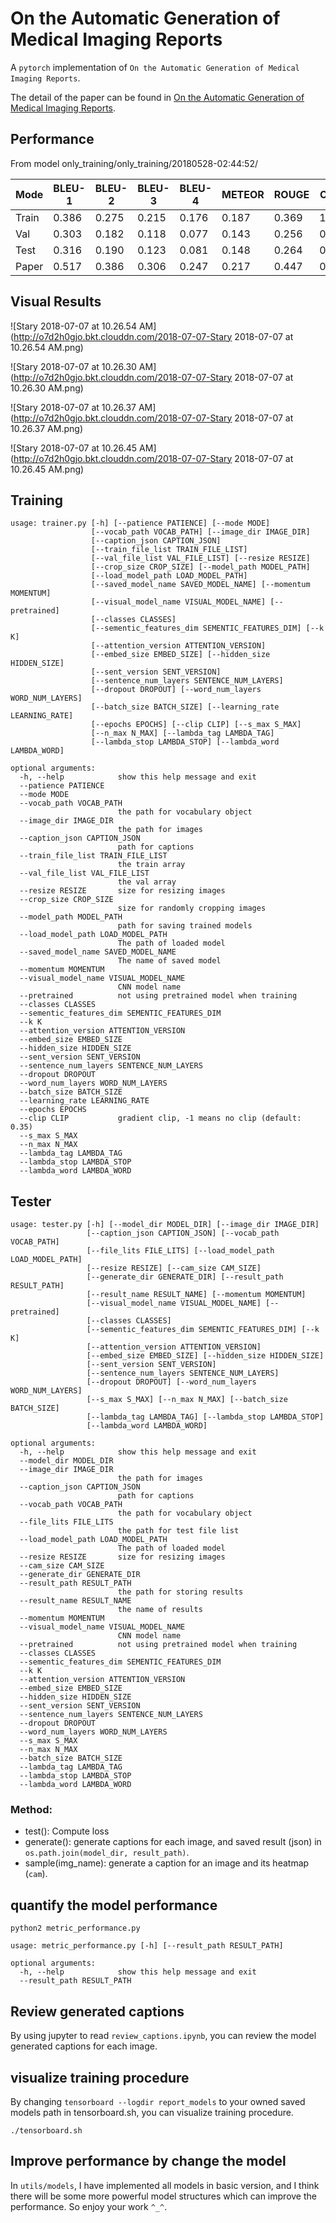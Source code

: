 # On the Automatic Generation of Medical Imaging Reports
 A `pytorch` implementation of `On the Automatic Generation of Medical Imaging Reports`.

The detail of the paper can be found in [On the Automatic Generation of Medical Imaging Reports](https://arxiv.org/abs/1711.08195).


## Performance

From model only_training/only_training/20180528-02:44:52/

| Mode | BLEU-1 | BLEU-2 | BLEU-3 | BLEU-4 | METEOR | ROUGE | CIDEr |
| --- | --- | --- | --- | --- | --- | --- | --- |
| Train | 0.386 | 0.275 | 0.215 | 0.176 | 0.187 | 0.369 | 1.075 |
| Val | 0.303 | 0.182 | 0.118 | 0.077 | 0.143 | 0.256 | 0.214 |
| Test | 0.316 | 0.190 | 0.123 | 0.081 | 0.148 | 0.264 | 0.221 |
| Paper | 0.517 | 0.386 | 0.306 | 0.247 | 0.217 | 0.447 | 0.327 |

## Visual Results

![Stary 2018-07-07 at 10.26.54 AM](http://o7d2h0gjo.bkt.clouddn.com/2018-07-07-Stary 2018-07-07 at 10.26.54 AM.png)

![Stary 2018-07-07 at 10.26.30 AM](http://o7d2h0gjo.bkt.clouddn.com/2018-07-07-Stary 2018-07-07 at 10.26.30 AM.png)

![Stary 2018-07-07 at 10.26.37 AM](http://o7d2h0gjo.bkt.clouddn.com/2018-07-07-Stary 2018-07-07 at 10.26.37 AM.png)

![Stary 2018-07-07 at 10.26.45 AM](http://o7d2h0gjo.bkt.clouddn.com/2018-07-07-Stary 2018-07-07 at 10.26.45 AM.png)


## Training


```
usage: trainer.py [-h] [--patience PATIENCE] [--mode MODE]
                  [--vocab_path VOCAB_PATH] [--image_dir IMAGE_DIR]
                  [--caption_json CAPTION_JSON]
                  [--train_file_list TRAIN_FILE_LIST]
                  [--val_file_list VAL_FILE_LIST] [--resize RESIZE]
                  [--crop_size CROP_SIZE] [--model_path MODEL_PATH]
                  [--load_model_path LOAD_MODEL_PATH]
                  [--saved_model_name SAVED_MODEL_NAME] [--momentum MOMENTUM]
                  [--visual_model_name VISUAL_MODEL_NAME] [--pretrained]
                  [--classes CLASSES]
                  [--sementic_features_dim SEMENTIC_FEATURES_DIM] [--k K]
                  [--attention_version ATTENTION_VERSION]
                  [--embed_size EMBED_SIZE] [--hidden_size HIDDEN_SIZE]
                  [--sent_version SENT_VERSION]
                  [--sentence_num_layers SENTENCE_NUM_LAYERS]
                  [--dropout DROPOUT] [--word_num_layers WORD_NUM_LAYERS]
                  [--batch_size BATCH_SIZE] [--learning_rate LEARNING_RATE]
                  [--epochs EPOCHS] [--clip CLIP] [--s_max S_MAX]
                  [--n_max N_MAX] [--lambda_tag LAMBDA_TAG]
                  [--lambda_stop LAMBDA_STOP] [--lambda_word LAMBDA_WORD]

optional arguments:
  -h, --help            show this help message and exit
  --patience PATIENCE
  --mode MODE
  --vocab_path VOCAB_PATH
                        the path for vocabulary object
  --image_dir IMAGE_DIR
                        the path for images
  --caption_json CAPTION_JSON
                        path for captions
  --train_file_list TRAIN_FILE_LIST
                        the train array
  --val_file_list VAL_FILE_LIST
                        the val array
  --resize RESIZE       size for resizing images
  --crop_size CROP_SIZE
                        size for randomly cropping images
  --model_path MODEL_PATH
                        path for saving trained models
  --load_model_path LOAD_MODEL_PATH
                        The path of loaded model
  --saved_model_name SAVED_MODEL_NAME
                        The name of saved model
  --momentum MOMENTUM
  --visual_model_name VISUAL_MODEL_NAME
                        CNN model name
  --pretrained          not using pretrained model when training
  --classes CLASSES
  --sementic_features_dim SEMENTIC_FEATURES_DIM
  --k K
  --attention_version ATTENTION_VERSION
  --embed_size EMBED_SIZE
  --hidden_size HIDDEN_SIZE
  --sent_version SENT_VERSION
  --sentence_num_layers SENTENCE_NUM_LAYERS
  --dropout DROPOUT
  --word_num_layers WORD_NUM_LAYERS
  --batch_size BATCH_SIZE
  --learning_rate LEARNING_RATE
  --epochs EPOCHS
  --clip CLIP           gradient clip, -1 means no clip (default: 0.35)
  --s_max S_MAX
  --n_max N_MAX
  --lambda_tag LAMBDA_TAG
  --lambda_stop LAMBDA_STOP
  --lambda_word LAMBDA_WORD
```


## Tester

```
usage: tester.py [-h] [--model_dir MODEL_DIR] [--image_dir IMAGE_DIR]
                 [--caption_json CAPTION_JSON] [--vocab_path VOCAB_PATH]
                 [--file_lits FILE_LITS] [--load_model_path LOAD_MODEL_PATH]
                 [--resize RESIZE] [--cam_size CAM_SIZE]
                 [--generate_dir GENERATE_DIR] [--result_path RESULT_PATH]
                 [--result_name RESULT_NAME] [--momentum MOMENTUM]
                 [--visual_model_name VISUAL_MODEL_NAME] [--pretrained]
                 [--classes CLASSES]
                 [--sementic_features_dim SEMENTIC_FEATURES_DIM] [--k K]
                 [--attention_version ATTENTION_VERSION]
                 [--embed_size EMBED_SIZE] [--hidden_size HIDDEN_SIZE]
                 [--sent_version SENT_VERSION]
                 [--sentence_num_layers SENTENCE_NUM_LAYERS]
                 [--dropout DROPOUT] [--word_num_layers WORD_NUM_LAYERS]
                 [--s_max S_MAX] [--n_max N_MAX] [--batch_size BATCH_SIZE]
                 [--lambda_tag LAMBDA_TAG] [--lambda_stop LAMBDA_STOP]
                 [--lambda_word LAMBDA_WORD]

optional arguments:
  -h, --help            show this help message and exit
  --model_dir MODEL_DIR
  --image_dir IMAGE_DIR
                        the path for images
  --caption_json CAPTION_JSON
                        path for captions
  --vocab_path VOCAB_PATH
                        the path for vocabulary object
  --file_lits FILE_LITS
                        the path for test file list
  --load_model_path LOAD_MODEL_PATH
                        The path of loaded model
  --resize RESIZE       size for resizing images
  --cam_size CAM_SIZE
  --generate_dir GENERATE_DIR
  --result_path RESULT_PATH
                        the path for storing results
  --result_name RESULT_NAME
                        the name of results
  --momentum MOMENTUM
  --visual_model_name VISUAL_MODEL_NAME
                        CNN model name
  --pretrained          not using pretrained model when training
  --classes CLASSES
  --sementic_features_dim SEMENTIC_FEATURES_DIM
  --k K
  --attention_version ATTENTION_VERSION
  --embed_size EMBED_SIZE
  --hidden_size HIDDEN_SIZE
  --sent_version SENT_VERSION
  --sentence_num_layers SENTENCE_NUM_LAYERS
  --dropout DROPOUT
  --word_num_layers WORD_NUM_LAYERS
  --s_max S_MAX
  --n_max N_MAX
  --batch_size BATCH_SIZE
  --lambda_tag LAMBDA_TAG
  --lambda_stop LAMBDA_STOP
  --lambda_word LAMBDA_WORD
```


### Method:

* test(): Compute loss
* generate(): generate captions for each image, and saved result (json) in `os.path.join(model_dir, result_path)`.
* sample(img_name): generate a caption for an image and its heatmap (`cam`).

## quantify the model performance

```
python2 metric_performance.py
```

```
usage: metric_performance.py [-h] [--result_path RESULT_PATH]

optional arguments:
  -h, --help            show this help message and exit
  --result_path RESULT_PATH
```


## Review generated captions

By using jupyter to read `review_captions.ipynb`, you can review the model generated captions for each image.

## visualize training procedure
By changing `tensorboard --logdir report_models`  to your owned saved models path in tensorboard.sh, you can visualize training procedure.

```
./tensorboard.sh
```

## Improve performance by change the model
In `utils/models`, I have implemented all models in basic version, and I think there will be some more powerful model structures which can improve the performance. So enjoy your work `^_^`.



